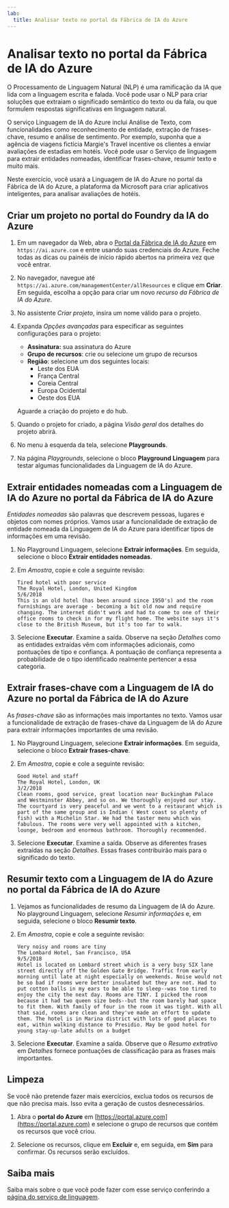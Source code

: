 ```yaml
---
lab:
  title: Analisar texto no portal da Fábrica de IA do Azure
---
```


# Analisar texto no portal da Fábrica de IA do Azure

O Processamento de Linguagem Natural (NLP) é uma ramificação da IA que lida com a linguagem escrita e falada. Você pode usar o NLP para criar soluções que extraiam o significado semântico do texto ou da fala, ou que formulem respostas significativas em linguagem natural.

O serviço Linguagem de IA do Azure inclui Análise de Texto, com funcionalidades como reconhecimento de entidade, extração de frases-chave, resumo e análise de sentimento. Por exemplo, suponha que a agência de viagens fictícia Margie's Travel incentive os clientes a enviar avaliações de estadias em hotéis. Você pode usar o Serviço de linguagem para extrair entidades nomeadas, identificar frases-chave, resumir texto e muito mais.

Neste exercício, você usará a Linguagem de IA do Azure no portal da Fábrica de IA do Azure, a plataforma da Microsoft para criar aplicativos inteligentes, para analisar avaliações de hotéis. 

## Criar um projeto no portal do Foundry da IA do Azure

1. Em um navegador da Web, abra o [Portal da Fábrica de IA do Azure](https://ai.azure.com) em `https://ai.azure.com` e entre usando suas credenciais do Azure. Feche todas as dicas ou painéis de início rápido abertos na primeira vez que você entrar. 

1. No navegador, navegue até `https://ai.azure.com/managementCenter/allResources` e clique em **Criar**. Em seguida, escolha a opção para criar um novo *recurso da Fábrica de IA do Azure*.

1. No assistente *Criar projeto*, insira um nome válido para o projeto.

1. Expanda *Opções avançadas* para especificar as seguintes configurações para o projeto:
    - **Assinatura:** sua assinatura do Azure
    - **Grupo de recursos**: crie ou selecione um grupo de recursos
    - **Região**: selecione um dos seguintes locais:
        * Leste dos EUA
        * França Central
        * Coreia Central
        * Europa Ocidental
        * Oeste dos EUA

    Aguarde a criação do projeto e do hub.

1. Quando o projeto for criado, a página *Visão geral* dos detalhes do projeto abrirá.

1. No menu à esquerda da tela, selecione **Playgrounds**.

1. Na página *Playgrounds*, selecione o bloco **Playground Linguagem** para testar algumas funcionalidades da Linguagem de IA do Azure.

## Extrair entidades nomeadas com a Linguagem de IA do Azure no portal da Fábrica de IA do Azure

*Entidades nomeadas* são palavras que descrevem pessoas, lugares e objetos com nomes próprios. Vamos usar a funcionalidade de extração de entidade nomeada da Linguagem de IA do Azure para identificar tipos de informações em uma revisão.

1. No Playground Linguagem, selecione **Extrair informações**. Em seguida, selecione o bloco **Extrair entidades nomeadas**. 

1. Em *Amostra*, copie e cole a seguinte revisão:

    ```
    Tired hotel with poor service
    The Royal Hotel, London, United Kingdom
    5/6/2018
    This is an old hotel (has been around since 1950's) and the room furnishings are average - becoming a bit old now and require changing. The internet didn't work and had to come to one of their office rooms to check in for my flight home. The website says it's close to the British Museum, but it's too far to walk.
    ```

1. Selecione **Executar**. Examine a saída. Observe na seção *Detalhes* como as entidades extraídas vêm com informações adicionais, como pontuações de tipo e confiança. A pontuação de confiança representa a probabilidade de o tipo identificado realmente pertencer a essa categoria.

## Extrair frases-chave com a Linguagem de IA do Azure no portal da Fábrica de IA do Azure

As *frases-chave* são as informações mais importantes no texto. Vamos usar a funcionalidade de extração de frases-chave da Linguagem de IA do Azure para extrair informações importantes de uma revisão.

1. No Playground Linguagem, selecione **Extrair informações**. Em seguida, selecione o bloco **Extrair frases-chave**. 

1. Em *Amostra*, copie e cole a seguinte revisão:

    ```
    Good Hotel and staff
    The Royal Hotel, London, UK
    3/2/2018
    Clean rooms, good service, great location near Buckingham Palace and Westminster Abbey, and so on. We thoroughly enjoyed our stay. The courtyard is very peaceful and we went to a restaurant which is part of the same group and is Indian ( West coast so plenty of fish) with a Michelin Star. We had the taster menu which was fabulous. The rooms were very well appointed with a kitchen, lounge, bedroom and enormous bathroom. Thoroughly recommended.
    ```

1. Selecione **Executar**. Examine a saída. Observe as diferentes frases extraídas na seção *Detalhes*. Essas frases contribuirão mais para o significado do texto.

## Resumir texto com a Linguagem de IA do Azure no portal da Fábrica de IA do Azure
 
1. Vejamos as funcionalidades de resumo da Linguagem de IA do Azure. No playground Linguagem, selecione *Resumir informações* e, em seguida, selecione o bloco **Resumir texto**.

1. Em *Amostra*, copie e cole a seguinte revisão:
    
    ```
    Very noisy and rooms are tiny
    The Lombard Hotel, San Francisco, USA
    9/5/2018
    Hotel is located on Lombard street which is a very busy SIX lane street directly off the Golden Gate Bridge. Traffic from early morning until late at night especially on weekends. Noise would not be so bad if rooms were better insulated but they are not. Had to put cotton balls in my ears to be able to sleep--was too tired to enjoy the city the next day. Rooms are TINY. I picked the room because it had two queen size beds--but the room barely had space to fit them. With family of four in the room it was tight. With all that said, rooms are clean and they've made an effort to update them. The hotel is in Marina district with lots of good places to eat, within walking distance to Presidio. May be good hotel for young stay-up-late adults on a budget
    ```

1. Selecione **Executar**. Examine a saída. Observe que o *Resumo extrativo* em *Detalhes* fornece pontuações de classificação para as frases mais importantes.   

## Limpeza

Se você não pretende fazer mais exercícios, exclua todos os recursos de que não precisa mais. Isso evita a geração de custos desnecessários.

1. Abra o **portal do Azure** em [https://portal.azure.com](https://portal.azure.com) e selecione o grupo de recursos que contém os recursos que você criou.

1. Selecione os recursos, clique em **Excluir** e, em seguida, em **Sim** para confirmar. Os recursos serão excluídos.

## Saiba mais

Saiba mais sobre o que você pode fazer com esse serviço conferindo a [página do serviço de linguagem](https://learn.microsoft.com/azure/ai-services/language-service/overview).
